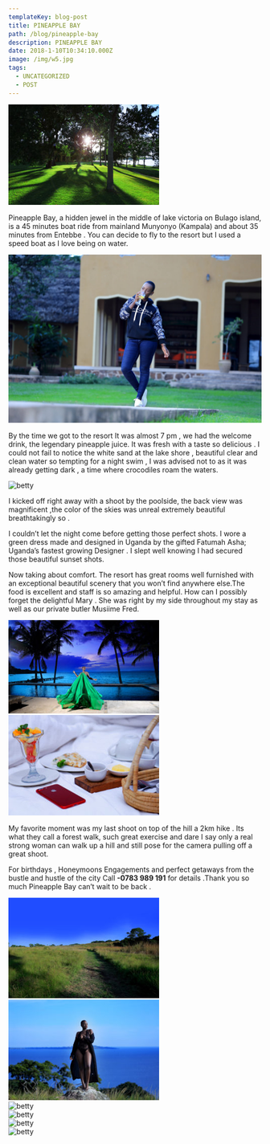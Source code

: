 ```yaml
---
templateKey: blog-post
title: PINEAPPLE BAY
path: /blog/pineapple-bay
description: PINEAPPLE BAY
date: 2018-1-10T10:34:10.000Z
image: /img/w5.jpg
tags:
  - UNCATEGORIZED
  - POST
---
```

<div class="container">
  <div class="row">
    <div class="col">
      <img src="./p1.jpg" />
    </div>
    <div class="col">
      <p>
        Pineapple Bay, a hidden jewel in the middle of lake victoria on Bulago island, is a 45 minutes boat ride from mainland Munyonyo (Kampala) and about 35 minutes from Entebbe . You can decide to fly to the resort but I used a speed boat as I love being on water.
      </p>
    </div>
  </div>
  <div class="row">
    <div class="col">
      <img src="./p2.jpg" alt="image"/>
    <div>
    <div>
      <p>
        By the time we got to the resort  It was almost 7 pm , we had the welcome drink, the legendary pineapple juice. It was fresh with a taste so delicious . I could not fail to notice the white sand at the lake shore , beautiful clear and clean water so tempting for a night swim , I was advised not to as it was already getting dark , a time where crocodiles roam the waters.
      </p>
    </div>
  </div>
  <div class="row">
    <div class="col">
      <img  src="./p3.jpeg" alt="betty" />
    </div>
    <div class="col">
      <p>
        I kicked off right away with a shoot by the poolside, the back view was magnificent ,the color of the skies was unreal extremely beautiful breathtakingly so .
      </p>
      <p>
        I couldn’t let the night come before getting those perfect shots. I wore a green dress made and designed in Uganda by the gifted Fatumah Asha; Uganda’s fastest growing Designer . I slept well knowing I had secured those beautiful sunset shots.
      </p>
      <p>
        Now taking about comfort. The resort has  great rooms well furnished with an exceptional beautiful scenery that you won’t find anywhere else.The food is excellent and staff is so amazing and helpful. How can I possibly forget the delightful Mary . She was right by my side throughout my stay as well as our private butler Musiime Fred.
      </p>
    </div>
  </div>
  <div class="row">
    <div class="col">
      <div class="row">
        <div class="col">
          <img  src="./p4.jpg" alt="betty" />
        </div>
        <div class="col">
          <img  src="./p5.jpg" alt="betty" />
        </div>
      </div>
    </div>
    <div class="col">
      <p>
        My favorite moment was my last shoot on top of the hill a 2km hike . Its what they call a forest walk, such great exercise and dare I say only a real strong woman can walk up a hill and still pose for the camera pulling off a great shoot.
      </p>
    </div>
  </div>
   <div class="row">
    <div class="col">
      <p>
       For birthdays , Honeymoons Engagements and perfect getaways from the bustle and hustle of the city  Call <strong>-0783 989 191</strong> for details .Thank you so much Pineapple Bay can’t wait to be back .
      </p>
    </div>
    <div class="col">
      <div class="row">
        <div class="col">
          <img  src="./p6.jpg" alt="betty" />
        </div>
        <div class="col">
          <img  src="./p8.jpg" alt="betty" />
        </div>
      </div>
    </div>
  </div>
 <div class="row">
    <div class="col">
      <img  src="./p8.jpeg" alt="betty" />
    </div>
    <div class="col">
      <img  src="./p9.jpeg" alt="betty" />
    </div>
    <div class="col">
      <img  src="./p10.jpeg" alt="betty" />
    </div>
  </div>
  <div class="row">
    <div class="col">
      <img  src="./p11.jpeg" alt="betty" />
    </div>
  </div>

</div>